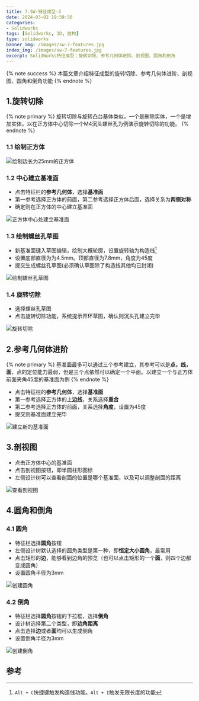 ```yaml
---
title: 7.SW-特征成型-3
date: 2024-03-02 19:59:50
categories:
- Solidworks
tags: [Solidworks, 3D, 结构]
type: solidworks
banner_img: /images/sw-7-features.jpg
index_img: /images/sw-7-features.jpg
excerpt: SolidWorks特征成型：旋转切除、参考几何体进阶、剖视图、圆角和倒角
---
```


{% note success %}
本篇文章介绍特征成型的旋转切除、参考几何体进阶、剖视图、圆角和倒角功能
{% endnote %}

## 1.旋转切除
{% note primary %}
旋转切除与旋转凸台基体类似，一个是删除实体，一个是增加实体。以在正方体中心切除一个M4沉头螺丝孔为例演示旋转切除的功能。
{% endnote %}
### 1.1 绘制正方体
![绘制边长为25mm的正方体](new_cube.png)

### 1.2 中心建立基准面
- 点击特征栏的**参考几何体**，选择**基准面**
- 第一参考选择正方体的前面，第二参考选择正方体后面，选择关系为**两侧对称**
- 确定则在正方体的中心建立基准面

![正方体中心处建立基准面](center_benchmark.gif)

### 1.3 绘制螺丝孔草图
- 新基准面键入草图编辑，绘制大概轮廓，设置旋转轴为构造线[^1]
- 设置底部直径为为4.5mm。顶部直径为7.8mm，角度为45度
- 提交生成螺丝孔草图(必须确认草图除了构造线其他均已封闭)

![绘制螺丝孔草图](hole_draft.gif)

### 1.4 旋转切除
- 选择螺丝孔草图
- 点击旋转切除功能，系统提示开环草图，确认则沉头孔建立完毕

![旋转切除](sprial_remove.gif)

## 2.参考几何体进阶
{% note primary %}
基准面最多可以通过三个参考建立，其参考可以是**点，线，面**，点的定位能力最弱，但是三个点依然可以确定一个平面。以建立一个与正方体前面夹角45度的基准面为例
{% endnote %}

- 点击特征栏的**参考几何体**，选择**基准面**
- 第一参考选择正方体的上**边线**，关系选择**重合**
- 第二参考选择正方体的前面，关系选择**角度**，设置为45度
- 提交则基准面建立完毕

![建立新的基准面](new_benchmark.gif)

## 3.剖视图
- 点击正方体中心的基准面
- 点击剖视图按钮，即半圆柱形图标
- 左侧设计树可以查看剖面的位置是哪个基准面，以及可以调整剖面的距离

![查看剖视图](section_view.gif)

## 4.圆角和倒角
### 4.1 圆角
- 特征栏选择**圆角**按钮
- 左侧设计树默认选择的圆角类型是第一种，即**恒定大小圆角**，最常用
- 点击矩形的**边**，能够看到边角的预览（也可以点击矩形的一个**面**，则四个边都变成圆角）
- 设置圆角半径为3mm

![创建圆角](round_corner.gif)

### 4.2 倒角
- 特征栏选择**圆角**按钮的下拉框，选择**倒角**
- 设计树选择第二个类型，即**边角距离**
- 点击选择**边**或者**面**均可以生成倒角
- 设置倒角半径为3mm

![创建倒角](beveling.gif)

## 参考
[^1]: `Alt + C`快捷键触发构造线功能。`Alt + I`触发无限长度的功能
